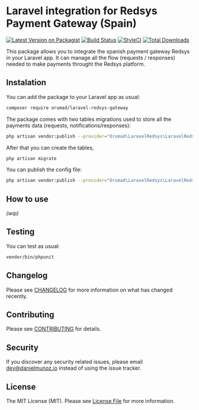 # Laravel integration for Redsys Payment Gateway (Spain)

[![Latest Version on Packagist](https://img.shields.io/packagist/v/orumad/laravel-redsys-gateway.svg?style=flat-square)](https://packagist.org/packages/orumad/laravel-redsys-gateway)
[![Build Status](https://travis-ci.org/orumad/laravel-redsys-gateway.svg?branch=master)](https://travis-ci.org/orumad/laravel-redsys-gateway)
[![StyleCI](https://github.styleci.io/repos/277463084/shield?branch=master)](https://github.styleci.io/repos/277463084)
[![Total Downloads](https://img.shields.io/packagist/dt/orumad/laravel-redsys-gateway.svg?style=flat-square)](https://packagist.org/packages/orumad/laravel-redsys-gateway)

This package allows you to integrate the spanish payment gateway Redsys in your Laravel app. It can manage all the flow (requests / responses) needed to make payments throught the Redsys platform.


## Instalation

You can add the package to your Laravel app as usual:

```bash
composer require orumad/laravel-redsys-gateway
```

The package comes with two tables migrations used to store all the payments data (requests, notifications/responses):

```bash
php artisan vendor:publish --provider="Orumad\LaravelRedsys\LaravelRedsysServiceProvider" --tag="migrations"
```

After that you can create the tables,

```bash
php artisan migrate
```

You can publish the config file:

```bash
php artisan vendor:publish --provider="Orumad\LaravelRedsys\LaravelRedsysServiceProvider" --tag="config"
```


## How to use

_(wip)_

## Testing

You can test as usual:

```bash
vendor/bin/phpunit
```

## Changelog

Please see [CHANGELOG](CHANGELOG.md) for more information on what has changed recently.

## Contributing

Please see [CONTRIBUTING](CONTRIBUTING.md) for details.

## Security

If you discover any security related issues, please email dev@danielmunoz.io instead of using the issue tracker.

## License

The MIT License (MIT). Please see [License File](LICENSE.md) for more information.
